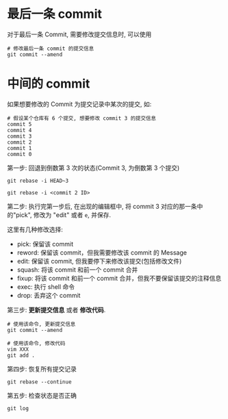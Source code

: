 
# 最后一条 commit

对于最后一条 Commit, 需要修改提交信息时, 可以使用

```
# 修改最后一条 commit 的提交信息
git commit --amend
```

# 中间的 commit

如果想要修改的 Commit 为提交记录中某次的提交, 如:

```
# 假设某个仓库有 6 个提交, 想要修改 commit 3 的提交信息
commit 5
commit 4
commit 3
commit 2
commit 1
commit 0
```

第一步: 回退到倒数第 3 次的状态(Commit 3, 为倒数第 3 个提交)

```
git rebase -i HEAD~3

git rebase -i <commit 2 ID>
```

第二步: 执行完第一步后, 在出现的编辑框中, 将 commit 3 对应的那一条中的"pick", 修改为 "edit" 或者 `e`, 并保存.

这里有几种修改选择:

* pick: 保留该 commit
* reword: 保留该 commit，但我需要修改该 commit 的 Message
* edit: 保留该 commit, 但我要停下来修改该提交(包括修改文件)
* squash: 将该 commit 和前一个 commit 合并
* fixup: 将该 commit 和前一个 commit 合并，但我不要保留该提交的注释信息
* exec: 执行 shell 命令
* drop: 丢弃这个 commit

第三步: **更新提交信息** 或者 **修改代码**.

```
# 使用该命令, 更新提交信息
git commit --amend
```

```
# 使用该命令, 修改代码
vim XXX
git add .
```

第四步: 恢复所有提交记录

```
git rebase --continue
```

第五步: 检查状态是否正确

```
git log
```


